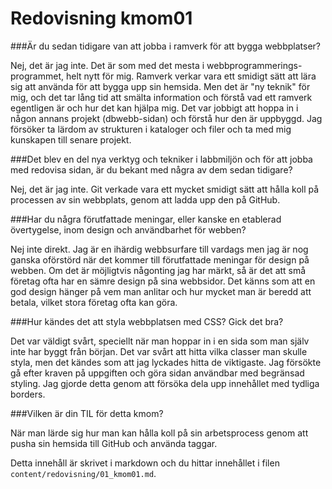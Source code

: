 ---
---
Redovisning kmom01
=========================
###Är du sedan tidigare van att jobba i ramverk för att bygga webbplatser?

Nej, det är jag inte. Det är som med det mesta i webbprogrammerings-programmet, helt nytt för mig. Ramverk verkar vara ett smidigt sätt att lära sig att använda för att bygga upp sin hemsida. Men det är "ny teknik" för mig, och det tar lång tid att smälta information och förstå vad ett ramverk egentligen är och hur det kan hjälpa mig. Det var jobbigt att hoppa in i någon annans projekt (dbwebb-sidan) och förstå hur den är uppbyggd. Jag försöker ta lärdom av strukturen i kataloger och filer och ta med mig kunskapen till senare projekt.

###Det blev en del nya verktyg och tekniker i labbmiljön och för att jobba med redovisa sidan, är du bekant med några av dem sedan tidigare?

Nej, det är jag inte. Git verkade vara ett mycket smidigt sätt att hålla koll på processen av sin webbplats, genom att ladda upp den på GitHub.

###Har du några förutfattade meningar, eller kanske en etablerad övertygelse, inom design och användbarhet för webben?

Nej inte direkt. Jag är en ihärdig webbsurfare till vardags men jag är nog ganska oförstörd när det kommer till förutfattade meningar för design på webben. Om det är möjligtvis någonting jag har märkt, så är det att små företag ofta har en sämre design på sina webbsidor. Det känns som att en god design hänger på vem man anlitar och hur mycket man är beredd att betala, vilket stora företag ofta kan göra.

###Hur kändes det att styla webbplatsen med CSS? Gick det bra?

Det var väldigt svårt, speciellt när man hoppar in i en sida som man själv inte har byggt från början. Det var svårt att hitta vilka classer man skulle styla, men det kändes som att jag lyckades hitta de viktigaste. Jag försökte gå efter kraven på uppgiften och göra sidan användbar med begränsad styling. Jag gjorde detta genom att försöka dela upp innehållet med tydliga borders.

###Vilken är din TIL för detta kmom?

När man lärde sig hur man kan hålla koll på sin arbetsprocess genom att pusha sin hemsida till GitHub och använda taggar.

Detta innehåll är skrivet i markdown och du hittar innehållet i filen `content/redovisning/01_kmom01.md`.
